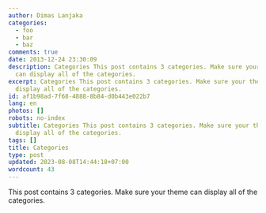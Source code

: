 ```yaml
---
author: Dimas Lanjaka
categories:
  - foo
  - bar
  - baz
comments: true
date: 2013-12-24 23:30:09
description: Categories This post contains 3 categories. Make sure your theme
  can display all of the categories.
excerpt: Categories This post contains 3 categories. Make sure your theme can
  display all of the categories.
id: af1b98ad-7f68-4888-8b84-d0b443e022b7
lang: en
photos: []
robots: no-index
subtitle: Categories This post contains 3 categories. Make sure your theme can
  display all of the categories.
tags: []
title: Categories
type: post
updated: 2023-08-08T14:44:18+07:00
wordcount: 43
---
```


This post contains 3 categories. Make sure your theme can display all of the categories.